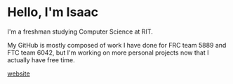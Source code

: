 Hello, I'm Isaac
=====
I'm a freshman studying Computer Science at RIT. 

My GitHub is mostly composed of work I have done for FRC team 5889 and FTC team 6042, but I'm working on more personal projects now that I actually have free time.

[website](https://isaacingram.dev)
